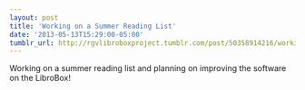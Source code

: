 ```yaml
---
layout: post
title: 'Working on a Summer Reading List'
date: '2013-05-13T15:29:00-05:00'
tumblr_url: http://rgvlibroboxproject.tumblr.com/post/50358914216/working-on-a-summer-reading-list-and-planning-on
---
```

Working on a summer reading list and planning on improving the software on the LibroBox!
